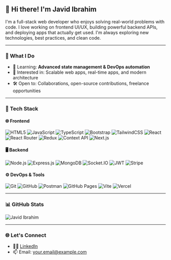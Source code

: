 ## 👋 Hi there! I'm Javid Ibrahim

I'm a full-stack web developer who enjoys solving real-world problems with code. I love working on frontend UI/UX, building powerful backend APIs, and deploying apps that actually get used. I'm always exploring new technologies, best practices, and clean code.

---

### 🚀 What I Do
- 🌱 Learning: **Advanced state management & DevOps automation**
- 🧠 Interested in: Scalable web apps, real-time apps, and modern architecture
- 🛠️ Open to: Collaborations, open-source contributions, freelance opportunities

---

### 🧰 Tech Stack

#### 🌐 Frontend
![HTML5](https://img.shields.io/badge/-HTML5-E34F26?logo=html5&logoColor=white&style=flat-square)
![JavaScript](https://img.shields.io/badge/-JavaScript-F7DF1E?logo=javascript&logoColor=black&style=flat-square)
![TypeScript](https://img.shields.io/badge/-TypeScript-3178C6?logo=typescript&logoColor=white&style=flat-square)
![Bootstrap](https://img.shields.io/badge/-Bootstrap-7952B3?logo=bootstrap&logoColor=white&style=flat-square)
![TailwindCSS](https://img.shields.io/badge/-TailwindCSS-06B6D4?logo=tailwindcss&logoColor=white&style=flat-square)
![React](https://img.shields.io/badge/-React-61DAFB?logo=react&logoColor=black&style=flat-square)
![React Router](https://img.shields.io/badge/-React_Router-CA4245?logo=react-router&logoColor=white&style=flat-square)
![Redux](https://img.shields.io/badge/-Redux-764ABC?logo=redux&logoColor=white&style=flat-square)
![Context API](https://img.shields.io/badge/-Context_API-61DAFB?logo=react&logoColor=black&style=flat-square)
![Next.js](https://img.shields.io/badge/-Next.js-000000?logo=nextdotjs&logoColor=white&style=flat-square)

#### 🖥️ Backend
![Node.js](https://img.shields.io/badge/-Node.js-339933?logo=node.js&logoColor=white&style=flat-square)
![Express.js](https://img.shields.io/badge/-Express.js-000000?logo=express&logoColor=white&style=flat-square)
![MongoDB](https://img.shields.io/badge/-MongoDB-47A248?logo=mongodb&logoColor=white&style=flat-square)
![Socket.IO](https://img.shields.io/badge/-Socket.IO-010101?logo=socket.io&logoColor=white&style=flat-square)
![JWT](https://img.shields.io/badge/-JWT-000000?logo=jsonwebtokens&logoColor=white&style=flat-square)
![Stripe](https://img.shields.io/badge/-Stripe-635BFF?logo=stripe&logoColor=white&style=flat-square)

#### ⚙️ DevOps & Tools
![Git](https://img.shields.io/badge/-Git-F05032?logo=git&logoColor=white&style=flat-square)
![GitHub](https://img.shields.io/badge/-GitHub-181717?logo=github&logoColor=white&style=flat-square)
![Postman](https://img.shields.io/badge/-Postman-FF6C37?logo=postman&logoColor=white&style=flat-square)
![GitHub Pages](https://img.shields.io/badge/-GitHub_Pages-121013?logo=github&logoColor=white&style=flat-square)
![Vite](https://img.shields.io/badge/-Vite-646CFF?logo=vite&logoColor=white&style=flat-square)
![Vercel](https://img.shields.io/badge/-Vercel-000000?logo=vercel&logoColor=white&style=flat-square)

---

### 📊 GitHub Stats

![Javid Ibrahim](https://github-readme-stats.vercel.app/api?username=your-username&show_icons=true&hide_title=true&theme=default)

---

### 🌐 Let's Connect

- 🧑‍💼 [LinkedIn](https://www.linkedin.com/in/javid-ibrahim-0903392b1/)
- 📫 Email: your.email@example.com
